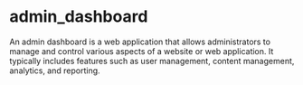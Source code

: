 # admin_dashboard
An admin dashboard is a web application that allows administrators to manage and control various aspects of a website or web application. It typically includes features such as user management, content management, analytics, and reporting.
